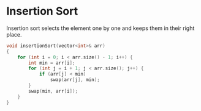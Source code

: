 # Insertion Sort

Insertion sort selects the element one by one and keeps them in their right place.

```cpp
void insertionSort(vector<int>& arr)
{
    for (int i = 0; i < arr.size() - 1; i++) {
        int min = arr[i];
        for (int j = i + 1; j < arr.size(); j++) {
            if (arr[j] < min)
                swap(arr[j], min);
        }
        swap(min, arr[i]);
    }
}
```

